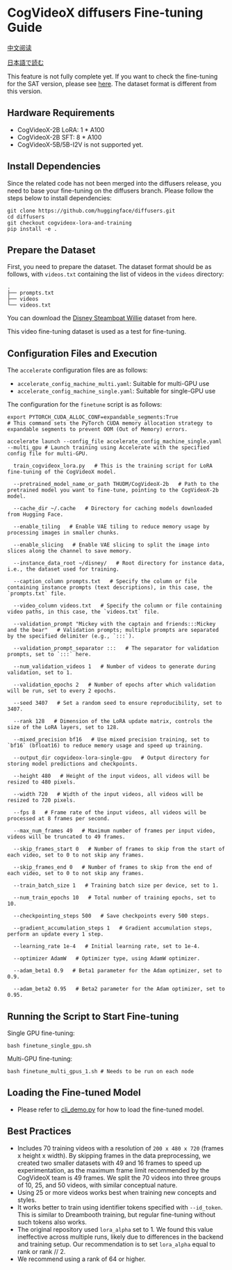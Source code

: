 # CogVideoX diffusers Fine-tuning Guide

[中文阅读](./README_zh.md)

[日本語で読む](./README_ja.md)

This feature is not fully complete yet. If you want to check the fine-tuning for the SAT version, please
see [here](../sat/README_zh.md). The dataset format is different from this version.

## Hardware Requirements

+ CogVideoX-2B LoRA: 1 * A100
+ CogVideoX-2B SFT:  8 * A100
+ CogVideoX-5B/5B-I2V is not supported yet.

## Install Dependencies

Since the related code has not been merged into the diffusers release, you need to base your fine-tuning on the
diffusers branch. Please follow the steps below to install dependencies:

```shell
git clone https://github.com/huggingface/diffusers.git
cd diffusers
git checkout cogvideox-lora-and-training
pip install -e .
```

## Prepare the Dataset

First, you need to prepare the dataset. The dataset format should be as follows, with `videos.txt` containing the list
of videos in the `videos` directory:

```
.
├── prompts.txt
├── videos
└── videos.txt
```

You can download
the [Disney Steamboat Willie](https://huggingface.co/datasets/Wild-Heart/Disney-VideoGeneration-Dataset) dataset from
here.

This video fine-tuning dataset is used as a test for fine-tuning.

## Configuration Files and Execution

The `accelerate` configuration files are as follows:

+ `accelerate_config_machine_multi.yaml`: Suitable for multi-GPU use
+ `accelerate_config_machine_single.yaml`: Suitable for single-GPU use

The configuration for the `finetune` script is as follows:

```shell
export PYTORCH_CUDA_ALLOC_CONF=expandable_segments:True  
# This command sets the PyTorch CUDA memory allocation strategy to expandable segments to prevent OOM (Out of Memory) errors.

accelerate launch --config_file accelerate_config_machine_single.yaml --multi_gpu # Launch training using Accelerate with the specified config file for multi-GPU.

  train_cogvideox_lora.py   # This is the training script for LoRA fine-tuning of the CogVideoX model.

  --pretrained_model_name_or_path THUDM/CogVideoX-2b   # Path to the pretrained model you want to fine-tune, pointing to the CogVideoX-2b model.

  --cache_dir ~/.cache   # Directory for caching models downloaded from Hugging Face.

  --enable_tiling   # Enable VAE tiling to reduce memory usage by processing images in smaller chunks.

  --enable_slicing   # Enable VAE slicing to split the image into slices along the channel to save memory.

  --instance_data_root ~/disney/   # Root directory for instance data, i.e., the dataset used for training.

  --caption_column prompts.txt   # Specify the column or file containing instance prompts (text descriptions), in this case, the `prompts.txt` file.

  --video_column videos.txt   # Specify the column or file containing video paths, in this case, the `videos.txt` file.

  --validation_prompt "Mickey with the captain and friends:::Mickey and the bear"   # Validation prompts; multiple prompts are separated by the specified delimiter (e.g., `:::`).

  --validation_prompt_separator :::   # The separator for validation prompts, set to `:::` here.

  --num_validation_videos 1   # Number of videos to generate during validation, set to 1.

  --validation_epochs 2   # Number of epochs after which validation will be run, set to every 2 epochs.

  --seed 3407   # Set a random seed to ensure reproducibility, set to 3407.

  --rank 128   # Dimension of the LoRA update matrix, controls the size of the LoRA layers, set to 128.

  --mixed_precision bf16   # Use mixed precision training, set to `bf16` (bfloat16) to reduce memory usage and speed up training.

  --output_dir cogvideox-lora-single-gpu   # Output directory for storing model predictions and checkpoints.

  --height 480   # Height of the input videos, all videos will be resized to 480 pixels.

  --width 720   # Width of the input videos, all videos will be resized to 720 pixels.

  --fps 8   # Frame rate of the input videos, all videos will be processed at 8 frames per second.

  --max_num_frames 49   # Maximum number of frames per input video, videos will be truncated to 49 frames.

  --skip_frames_start 0   # Number of frames to skip from the start of each video, set to 0 to not skip any frames.

  --skip_frames_end 0   # Number of frames to skip from the end of each video, set to 0 to not skip any frames.

  --train_batch_size 1   # Training batch size per device, set to 1.

  --num_train_epochs 10   # Total number of training epochs, set to 10.

  --checkpointing_steps 500   # Save checkpoints every 500 steps.

  --gradient_accumulation_steps 1   # Gradient accumulation steps, perform an update every 1 step.

  --learning_rate 1e-4   # Initial learning rate, set to 1e-4.

  --optimizer AdamW   # Optimizer type, using AdamW optimizer.

  --adam_beta1 0.9   # Beta1 parameter for the Adam optimizer, set to 0.9.

  --adam_beta2 0.95   # Beta2 parameter for the Adam optimizer, set to 0.95.
```

## Running the Script to Start Fine-tuning

Single GPU fine-tuning:

```shell
bash finetune_single_gpu.sh
```

Multi-GPU fine-tuning:

```shell
bash finetune_multi_gpus_1.sh # Needs to be run on each node
```

## Loading the Fine-tuned Model

+ Please refer to [cli_demo.py](../inference/cli_demo.py) for how to load the fine-tuned model.

## Best Practices

+ Includes 70 training videos with a resolution of `200 x 480 x 720` (frames x height x width). By skipping frames in
  the data preprocessing, we created two smaller datasets with 49 and 16 frames to speed up experimentation, as the
  maximum frame limit recommended by the CogVideoX team is 49 frames. We split the 70 videos into three groups of 10,
  25, and 50 videos, with similar conceptual nature.
+ Using 25 or more videos works best when training new concepts and styles.
+ It works better to train using identifier tokens specified with `--id_token`. This is similar to Dreambooth training,
  but regular fine-tuning without such tokens also works.
+ The original repository used `lora_alpha` set to 1. We found this value ineffective across multiple runs, likely due
  to differences in the backend and training setup. Our recommendation is to set `lora_alpha` equal to rank or rank //
  2.
+ We recommend using a rank of 64 or higher.
